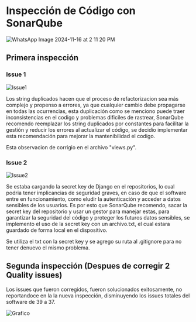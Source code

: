 # Inspección de Código con SonarQube

![WhatsApp Image 2024-11-16 at 2 11 20 PM](https://github.com/user-attachments/assets/9efc7ad5-71bf-4fca-8f15-9b12f6d060f0)


## Primera inspección

### Issue 1
![Issue1](https://github.com/LaCalmaInc/GRP-Skibidi-Software-inc-2024-PROYINF/blob/main/inspections/issue1.png)

Los string duplicados hacen que el proceso de refactorizacion sea más complejo y propenso a errores, ya que cualquier cambio debe propagarse en todas las ocurrencias, esta duplicación como se menciono puede traer inconsistencias en el codigo y problemas dificiles de rastrear, SonarQube recomendo reemplazar los string duplicados por constantes para facilitar la gestión y reducir los errores al actualizar el código, se decidio implementar esta recomendación para mejorar la mantenibilidad el codigo.

Esta observacion de corrigio en el archivo "views.py".


### Issue 2
![Issue2](https://github.com/LaCalmaInc/GRP-Skibidi-Software-inc-2024-PROYINF/blob/main/inspections/issue2.png)

Se estaba cargando la secret key de Django en el repositorios, lo cual podria tener implicancias de seguridad graves, en caso de que el software entre en funcionamiento, como eludir la autenticación y acceder a datos sensibles de los usuarios. Es por esto que SonarQube recomendo, sacar la secret key del repositorio y usar un gestor para manejar estas, para garantizar la seguridad del código y proteger los futuros datos sensibles, se implemento el uso de la secret key con un archivo.txt, el cual estara guardado de forma local en el dispositivo.

Se utiliza el txt con la secret key y se agrego su ruta al .gitignore para no tener denuevo el mismo problema.

## Segunda inspección (Despues de corregir 2 Quality issues)

Los issues que fueron corregidos, fueron solucionados exitosamente, no reportandoce en la la nueva inspección, disminuyendo los issues totales del software de 39 a 37.

![Grafico](https://github.com/LaCalmaInc/GRP-Skibidi-Software-inc-2024-PROYINF/blob/main/inspections/image.webp)
 



